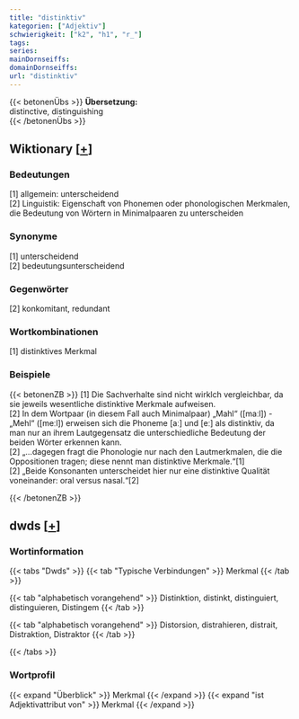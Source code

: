 ```yaml
---
title: "distinktiv"
kategorien: ["Adjektiv"]
schwierigkeit: ["k2", "h1", "r_"]
tags:
series:
mainDornseiffs:
domainDornseiffs:
url: "distinktiv"
---
```


{{< betonenÜbs >}}
**Übersetzung:**  
distinctive, distinguishing  
{{< /betonenÜbs >}}

## Wiktionary [[+](https://de.wiktionary.org/wiki/distinktiv)]

### Bedeutungen
[1] allgemein: unterscheidend  
[2] Linguistik: Eigenschaft von Phonemen oder phonologischen Merkmalen, die Bedeutung von Wörtern in Minimalpaaren zu unterscheiden  

### Synonyme
[1] unterscheidend  
[2] bedeutungsunterscheidend  

### Gegenwörter
[2] konkomitant, redundant  

### Wortkombinationen
[1] distinktives Merkmal  

### Beispiele
{{< betonenZB >}}
[1] Die Sachverhalte sind nicht wirklch vergleichbar, da sie jeweils wesentliche distinktive Merkmale aufweisen.  
[2] In dem Wortpaar (in diesem Fall auch Minimalpaar) „Mahl“ ([maːl]) - „Mehl“ ([meːl]) erweisen sich die Phoneme [aː] und [eː] als distinktiv, da man nur an ihrem Lautgegensatz die unterschiedliche Bedeutung der beiden Wörter erkennen kann.  
[2] „…dagegen fragt die Phonologie nur nach den Lautmerkmalen, die die Oppositionen tragen; diese nennt man distinktive Merkmale.“[1]  
[2] „Beide Konsonanten unterscheidet hier nur eine distinktive Qualität voneinander: oral versus nasal.“[2]  

{{< /betonenZB >}}


## dwds [[+](https://www.dwds.de/wb/distinktiv)]

### Wortinformation
{{< tabs "Dwds" >}}
{{< tab "Typische Verbindungen" >}}
Merkmal
{{< /tab >}}

{{< tab "alphabetisch vorangehend" >}}
Distinktion, distinkt, distinguiert, distinguieren, Distingem
{{< /tab >}}

{{< tab "alphabetisch vorangehend" >}}
Distorsion, distrahieren, distrait, Distraktion, Distraktor
{{< /tab >}}

{{< /tabs >}}

### Wortprofil
{{< expand "Überblick" >}} Merkmal {{< /expand >}}
{{< expand "ist Adjektivattribut von" >}} Merkmal {{< /expand >}}

